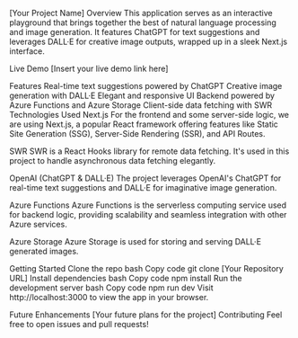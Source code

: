 [Your Project Name]
Overview
This application serves as an interactive playground that brings together the best of natural language processing and image generation. It features ChatGPT for text suggestions and leverages DALL·E for creative image outputs, wrapped up in a sleek Next.js interface.

Live Demo
[Insert your live demo link here]

Features
Real-time text suggestions powered by ChatGPT
Creative image generation with DALL·E
Elegant and responsive UI
Backend powered by Azure Functions and Azure Storage
Client-side data fetching with SWR
Technologies Used
Next.js
For the frontend and some server-side logic, we are using Next.js, a popular React framework offering features like Static Site Generation (SSG), Server-Side Rendering (SSR), and API Routes.

SWR
SWR is a React Hooks library for remote data fetching. It's used in this project to handle asynchronous data fetching elegantly.

OpenAI (ChatGPT & DALL·E)
The project leverages OpenAI's ChatGPT for real-time text suggestions and DALL·E for imaginative image generation.

Azure Functions
Azure Functions is the serverless computing service used for backend logic, providing scalability and seamless integration with other Azure services.

Azure Storage
Azure Storage is used for storing and serving DALL·E generated images.

Getting Started
Clone the repo
bash
Copy code
git clone [Your Repository URL]
Install dependencies
bash
Copy code
npm install
Run the development server
bash
Copy code
npm run dev
Visit http://localhost:3000 to view the app in your browser.

Future Enhancements
[Your future plans for the project]
Contributing
Feel free to open issues and pull requests!
